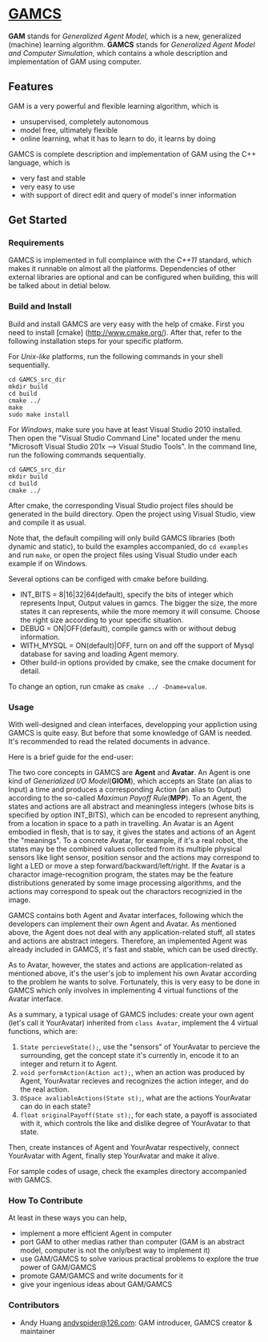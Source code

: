# [GAMCS](http://gamcs.andy87.com)

**GAM** stands for *Generalized Agent Model*, which is a new, generalized (machine) learning algorithm. **GAMCS** stands for *Generalized Agent Model and Computer Simulation*, which contains a whole description and implementation of GAM using computer.

## Features

GAM is a very powerful and flexible learning algorithm, which is

- unsupervised, completely autonomous 
- model free, ultimately flexible
- online learning, what it has to learn to do, it learns by doing

GAMCS is complete description and implementation of GAM using the C++ language, which is

- very fast and stable
- very easy to use
- with support of direct edit and query of model's inner information

## Get Started

### Requirements

GAMCS is implemented in full complaince with the _C++11_ standard, which makes it runnable on almost all the platforms. Dependencies of other external libraries are optional and can be configured when building, this will be talked about in detial below.

### Build and Install

Build and install GAMCS are very easy with the help of cmake. First you need to install [cmake] (http://www.cmake.org/). After that, refer to the following installation steps for your specific platform.

For _Unix-like_ platforms, run the following commands in your shell sequentially.

    cd GAMCS_src_dir
    mkdir build
    cd build
    cmake ../
    make
    sudo make install

For _Windows_, make sure you have at least Visual Studio 2010 installed. Then open the "Visual Studio Command Line" located under the menu "Microsoft Visual Studio 201x --> Visual Studio Tools". In the command line, run the following commands sequentially.

    cd GAMCS_src_dir
    mkdir build
    cd build
    cmake ../

After cmake, the corresponding Visual Studio project files should be generated in the build directory. Open the project using Visual Studio, view and compile it as usual.

Note that, the default compiling will only build GAMCS libraries (both dynamic and static), to build the examples accompanied, do `cd examples` and run `make`, or open the project files using Visual Studio under each example if on Windows.

Several options can be configed with cmake before building. 

- INT_BITS = 8|16|32|64(default), specify the bits of integer which represents Input, Output values in gamcs. The bigger the size, the more states it can represents, while the more memory it will consume. Choose the right size according to your specific situation.
- DEBUG = ON|OFF(default), compile gamcs with or without debug information.
- WITH_MYSQL = ON(default)|OFF, turn on and off the support of Mysql database for saving and loading Agent memory.
- Other build-in options provided by cmake, see the cmake document for detail.

To change an option, run cmake as `cmake ../ -Dname=value`. 

### Usage

With well-designed and clean interfaces, developping your appliction using GAMCS is quite easy. But before that some knowledge of GAM is needed. It's recommended to read the related documents in advance.

Here is a brief guide for the end-user:

The two core concepts in GAMCS are **Agent** and **Avatar**. An Agent is one kind of _Generialized I/O Model_(**GIOM**), which accepts an State (an alias to Input) a time and produces a corresponding Action (an alias to Output) according to the so-called _Maximun Payoff Rule_(**MPP**). To an Agent, the states and actions are all abstract and meaningless integers (whose bits is specified by option INT_BITS), which can be encoded to represent anything, from a location in space to a path in travelling. An Avatar is an Agent embodied in flesh, that is to say, it gives the states and actions of an Agent the "meanings". To a concrete Avatar, for example, if it's a real robot, the states may be the combined values collected from its multiple physical sensors like light sensor, position sensor and the actions may correspond to light a LED or move a step forward/backward/left/right. If the Avatar is a charactor image-recognition program, the states may be the feature distributions generated by some image processing algorithms, and the actions may correspond to speak out the charactors recognizied in the image.

GAMCS contains both Agent and Avatar interfaces, following which the developers can implement their own Agent and Avatar. As mentioned above, the Agent does not deal with any application-related stuff, all states and actions are abstract integers. Therefore, an implemented Agent was already included in GAMCS, it's fast and stable, which can be used directly.

As to Avatar, however, the states and actions are application-related as mentioned above, it's the user's job to implement his own Avatar according to the problem he wants to solve. Fortunately, this is very easy to be done in GAMCS which only involves in implementing 4 virtual functions of the Avatar interface.

As a summary, a typical usage of GAMCS includes: create your own agent (let's call it YourAvatar) inherited from `class Avatar`, implement the 4 virtual functions, which are:

1. `State percieveState();`, use the "sensors" of YourAvatar to percieve the surrounding, get the concept state it's currently in, encode it to an integer and return it to Agent.
2. `void performAction(Action act);`, when an action was produced by Agent, YourAvatar recieves and recognizes the action integer, and do the real action.
3. `OSpace avaliableActions(State st);`, what are the actions YourAvatar can do in each state?
4. `float originalPayoff(State st);`, for each state, a payoff is associated with it, which controls the like and dislike degree of YourAvatar to that state.

Then, create instances of Agent and YourAvatar respectively, connect YourAvatar with Agent, finally step YourAvatar and make it alive.

For sample codes of usage, check the examples directory accompanied with GAMCS.

### How To Contribute

At least in these ways you can help,

- implement a more efficient Agent in computer
- port GAM to other medias rather than computer (GAM is an abstract model, computer is not the only/best way to implement it)
- use GAM/GAMCS to solve various practical problems to explore the true power of GAM/GAMCS
- promote GAM/GAMCS and write documents for it
- give your ingenious ideas about GAM/GAMCS

### Contributors

- Andy Huang <andyspider@126.com>: GAM introducer, GAMCS creator & maintainer


